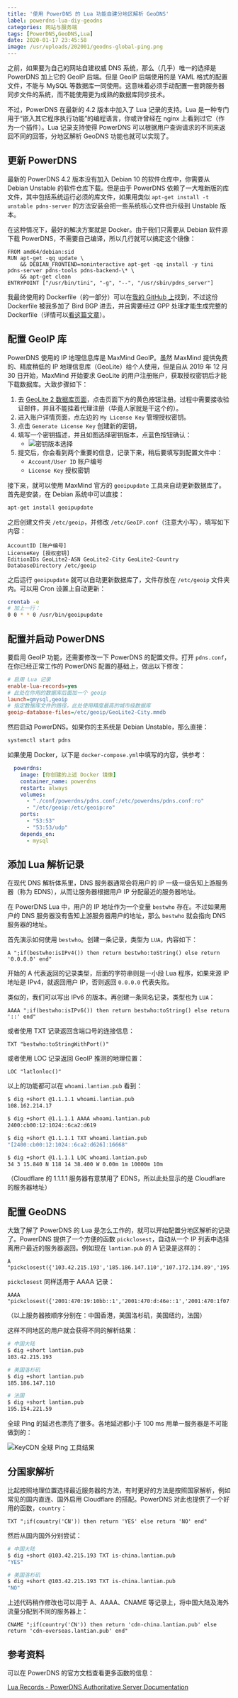 ```yaml
---
title: '使用 PowerDNS 的 Lua 功能自建分地区解析 GeoDNS'
label: powerdns-lua-diy-geodns
categories: 网站与服务端
tags: [PowerDNS,GeoDNS,Lua]
date: 2020-01-17 23:45:58
image: /usr/uploads/202001/geodns-global-ping.png
---
```


之前，如果要为自己的网站自建权威 DNS 系统，那么（几乎）唯一的选择是 PowerDNS 加上它的 GeoIP 后端。但是 GeoIP 后端使用的是 YAML 格式的配置文件，不能与 MySQL 等数据库一同使用。这意味着必须手动配置一套跨服务器同步文件的系统，而不能使用更为成熟的数据库同步技术。

不过，PowerDNS 在最新的 4.2 版本中加入了 Lua 记录的支持。Lua 是一种专门用于“嵌入其它程序执行功能”的编程语言，你或许曾经在 nginx 上看到过它（作为一个插件）。Lua 记录支持使得 PowerDNS 可以根据用户查询请求的不同来返回不同的回答，分地区解析 GeoDNS 功能也就可以实现了。

更新 PowerDNS
------------

最新的 PowerDNS 4.2 版本没有加入 Debian 10 的软件仓库中，你需要从 Debian Unstable 的软件仓库下载。但是由于 PowerDNS 依赖了一大堆新版的库文件，其中包括系统运行必须的库文件，如果用类似 `apt-get install -t unstable pdns-server` 的方法安装会把一些系统核心文件也升级到 Unstable 版本。

在这种情况下，最好的解决方案就是 Docker。由于我们只需要从 Debian 软件源下载 PowerDNS，不需要自己编译，所以几行就可以搞定这个镜像：

```docker
FROM amd64/debian:sid
RUN apt-get -qq update \
    && DEBIAN_FRONTEND=noninteractive apt-get -qq install -y tini pdns-server pdns-tools pdns-backend-\* \
    && apt-get clean
ENTRYPOINT ["/usr/bin/tini", "-g", "--", "/usr/sbin/pdns_server"]
```

我最终使用的 Dockerfile（的一部分）可以在[我的 GitHub 上](https://github.com/xddxdd/dockerfiles/blob/53295f2641dce30072f0f2ac5dd631e1f0b35687/dockerfiles/powerdns-bird/template.Dockerfile)找到，不过这份 Dockerfile 被我多加了 Bird BGP 进去，并且需要经过 GPP 处理才能生成完整的 Dockerfile（详情可以[看这篇文章](/article/modify-website/gpp-preprocess-dockerfile-include-if.lantian/)）。

配置 GeoIP 库
-------------

PowerDNS 使用的 IP 地理信息库是 MaxMind GeoIP。虽然 MaxMind 提供免费的、精度稍低的 IP 地理信息库（GeoLite）给个人使用，但是自从 2019 年 12 月 30 日开始，MaxMind 开始要求 GeoLite 的用户注册账户，获取授权密钥后才能下载数据库。大致步骤如下：

1. 去 [GeoLite 2 数据库页面](https://dev.maxmind.com/geoip/geoip2/geolite2/)，点击页面下方的黄色按钮注册。过程中需要接收验证邮件，并且不能挂着代理注册（毕竟人家就是干这个的）。
2. 进入账户详情页面，点左边的 `My License Key` 管理授权密钥。
3. 点击 `Generate License Key` 创建新的密钥，
4. 填写一个密钥描述，并且如图选择密钥版本，点蓝色按钮确认：
   - ![密钥版本选择](/usr/uploads/202001/maxmind-license-version.png)
5. 提交后，你会看到两个重要的信息，记录下来，稍后要填写到配置文件中：
   - `Account/User ID` 账户编号
   - `License Key` 授权密钥

接下来，就可以使用 MaxMind 官方的 `geoipupdate` 工具来自动更新数据库了。首先是安装，在 Debian 系统中可以直接：

```bash
apt-get install geoipupdate
```

之后创建文件夹 `/etc/geoip`，并修改 `/etc/GeoIP.conf`（注意大小写），填写如下内容：

```text
AccountID [账户编号]
LicenseKey [授权密钥]
EditionIDs GeoLite2-ASN GeoLite2-City GeoLite2-Country
DatabaseDirectory /etc/geoip
```

之后运行 `geoipupdate` 就可以自动更新数据库了，文件存放在 `/etc/geoip` 文件夹内。可以用 Cron 设置上自动更新：

```bash
crontab -e
# 加上一行：
0 0 * * 0 /usr/bin/geoipupdate
```

配置并启动 PowerDNS
-----------------

要启用 GeoIP 功能，还需要修改一下 PowerDNS 的配置文件。打开 `pdns.conf`，在你已经正常工作的 PowerDNS 配置的基础上，做出以下修改：

```ini
# 启用 Lua 记录
enable-lua-records=yes
# 此处在你用的数据库后面加一个 geoip
launch=gmysql,geoip
# 指定数据库文件的路径，此处使用精度最高的城市级数据库
geoip-database-files=/etc/geoip/GeoLite2-City.mmdb
```

然后启动 PowerDNS。如果你的主系统是 Debian Unstable，那么直接：

```bash
systemctl start pdns
```

如果使用 Docker，以下是 `docker-compose.yml`中填写的内容，供参考：

```yaml
  powerdns:
    image: [你创建的上述 Docker 镜像]
    container_name: powerdns
    restart: always
    volumes:
      - "./conf/powerdns/pdns.conf:/etc/powerdns/pdns.conf:ro"
      - "/etc/geoip:/etc/geoip:ro"
    ports:
      - "53:53"
      - "53:53/udp"
    depends_on:
      - mysql
```

添加 Lua 解析记录
---------------

在现代 DNS 解析体系里，DNS 服务器通常会将用户的 IP 一级一级告知上游服务器（称为 EDNS），从而让服务器根据用户 IP 分配最近的服务器地址。

在 PowerDNS Lua 中，用户的 IP 地址作为一个变量 `bestwho` 存在。不过如果用户的 DNS 服务器没有告知上游服务器用户的地址，那么 `bestwho` 就会指向 DNS 服务器的地址。

首先演示如何使用 `bestwho`。创建一条记录，类型为 `LUA`，内容如下：

```text
A ";if(bestwho:isIPv4()) then return bestwho:toString() else return '0.0.0.0' end"
```

开始的 A 代表返回的记录类型，后面的字符串则是一小段 Lua 程序，如果来源 IP 地址是 IPv4，就返回用户 IP，否则返回 `0.0.0.0` 代表失败。

类似的，我们可以写出 IPv6 的版本。再创建一条同名记录，类型也为 `LUA`：

```text
AAAA ";if(bestwho:isIPv6()) then return bestwho:toString() else return '::' end"
```

或者使用 TXT 记录返回含端口号的连接信息：

```text
TXT "bestwho:toStringWithPort()"
```

或者使用 LOC 记录返回 GeoIP 推测的地理位置：

```text
LOC "latlonloc()"
```

以上的功能都可以在 `whoami.lantian.pub` 看到：

```bash
$ dig +short @1.1.1.1 whoami.lantian.pub
108.162.214.17

$ dig +short @1.1.1.1 AAAA whoami.lantian.pub
2400:cb00:12:1024::6ca2:d619

$ dig +short @1.1.1.1 TXT whoami.lantian.pub
"[2400:cb00:12:1024::6ca2:d626]:16668"

$ dig +short @1.1.1.1 LOC whoami.lantian.pub
34 3 15.840 N 118 14 38.400 W 0.00m 1m 10000m 10m
```

（Cloudflare 的 1.1.1.1 服务器有意禁用了 EDNS，所以此处显示的是 Cloudflare 的服务器地址）

配置 GeoDNS
----------

大致了解了 PowerDNS 的 Lua 是怎么工作的，就可以开始配置分地区解析的记录了。PowerDNS 提供了一个方便的函数 `pickclosest`，自动从一个 IP 列表中选择离用户最近的服务器返回。例如现在 `lantian.pub` 的 A 记录是这样的：

```text
A "pickclosest({'103.42.215.193','185.186.147.110','107.172.134.89','195.154.221.59'})"
```

`pickclosest` 同样适用于 AAAA 记录：

```text
AAAA "pickclosest({'2001:470:19:10bb::1','2001:470:d:46e::1','2001:470:1f07:54d::1','2001:470:1f13:28::1'})"
```

（以上服务器按顺序分别在：中国香港，美国洛杉矶，美国纽约，法国）

这样不同地区的用户就会获得不同的解析结果：

```bash
# 中国大陆
$ dig +short lantian.pub
103.42.215.193

# 美国洛杉矶
$ dig +short lantian.pub
185.186.147.110

# 法国
$ dig +short lantian.pub
195.154.221.59
```

全球 Ping 的延迟也漂亮了很多。各地延迟都小于 100 ms 用单一服务器是不可能做到的：

![KeyCDN 全球 Ping 工具结果](/usr/uploads/202001/geodns-global-ping.png)

分国家解析
--------

比起按照地理位置选择最近服务器的方法，有时更好的方法是按照国家解析，例如常见的国内直连、国外启用 Cloudflare 的搭配。PowerDNS 对此也提供了一个好用的函数，`country`：

```text
TXT ";if(country('CN')) then return 'YES' else return 'NO' end"
```

然后从国内国外分别尝试：

```bash
# 中国大陆
$ dig +short @103.42.215.193 TXT is-china.lantian.pub
"YES"

# 美国洛杉矶
$ dig +short @103.42.215.193 TXT is-china.lantian.pub
"NO"
```

上述代码稍作修改也可以用于 A、AAAA、CNAME 等记录上，将中国大陆及海外流量分配到不同的服务器上：

```text
CNAME ";if(country('CN')) then return 'cdn-china.lantian.pub' else return 'cdn-overseas.lantian.pub' end"
```

参考资料
-------

可以在 PowerDNS 的官方文档查看更多函数的信息：

[Lua Records - PowerDNS Authoritative Server Documentation](https://doc.powerdns.com/authoritative/lua-records/index.html)
